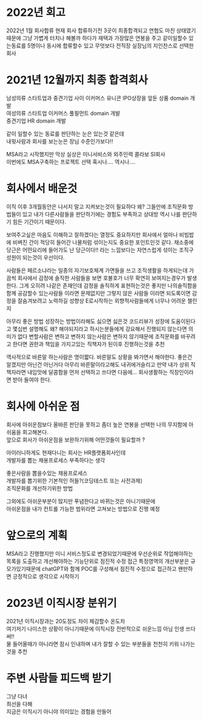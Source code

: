 # 2022년 회고
2022년 1월 회사합류 현재 회사 합류하기전 3곳이 최종합격되고 연협도 마친 상태였기때문에
그냥 가볍게 터치나 해볼까 하다가 재택과 가장많은 연봉을 주고 같이일할수 있는동료를 5명이나 동시에 합류할수 있고 무엇보다 전직장 실장님의 지인찬스로 선택한 회사


# 2021년 12월까지 최종 합격회사
남성의류 스타트업과 중견기업 사이 이커머스 유니콘 IPO상장을 앞둔 상품 domain 개발  
여성의류 스타트업 이커머스 풀필먼트 domain 개발  
중견기업 HR domain 개발  

같이 일할수 있는 동료를 판단하는 눈은 있는것 같은데  
내윗사람과 회사를 보는눈은 장님 수준인가보다!!  

MSA라고 시작했지만 막상 실상은 미니서비스와 외주인력 콜라보 SI회사  
이번에도 MSA구축하는 프로젝트 선택 혹시나.... 역시나....  

# 회사에서 배운것
이직 이후 3개월동안은 나서지 말고 지켜보는것이 필요하다
왜? 그들만에 조직문화 방법들이 있고 내가 다른사람들을 판단하기에는 경험도 부족하고
상대방 역시 나를 판단하기 힘든 기간이기 때문이다.

보여주고싶은 마음도 이해하고 잘하겠다는 열정도 중요하지만 회사에서 얼마나 비빔밥에 비벼진 간이 적당히 들어간 나물처럼 섞이는지도 중요한 포인트인것 같다.
채소중에 당근은 어떤요리에 들어가도 난 당근이다!! 라는 느낌보다는 자연스럽게 섞이는 조직구성원이 되는것이 우선이다.

사람들은 페르소냐라는 일종의 자기보호체계 가면들을 쓰고 조직생활을 하게되는데 가끔씩 회사에서 감정에 솔직한 사람들을 보면 호불호가 너무 확연히 보여지는경우가 발생한다.
그게 오히려 나같은 존재인데 감정을 솔직하게 표현하는것은 좋지만 나의솔직함을 함께 공감할수 있는사람들 이라면 문제없지만 그렇지 않은 사람들 이라면 되도록이면 감정을 잘숨겨보려고 노력하길 성향상 E로시작하는 외향적사람들에게 너무나 어려운 챌린지

아무리 좋은 방법 성장하는 방법이라해도 싫으면 싫은것 코드리뷰가 성장에 도움이된다고 몇십번 설명해도 왜? 해야되지라고 하시는분들에게 강요해서 진행되지 않는다면 의미가 없다 변할사람은 변하고 변하지 않는사람은 변하지 않기때문에 조직문화를 바꾸려고 한다면 권한과 책임을 가지고있는 직책자가 된이후 진행하는것을 추천

역사적으로 바른말 하는사람은 명이짧다. 바른말도 상황을 봐가면서 해야한다. 좋은건 알겠지만 아닌건 아닌거다 아무리 바른말이라고해도 내귀에거슬리고 만약 내가 상위 직책자라면 내입맛에 달콤함을 먼저 선택하고 쓰다면 다음에... 회사생활하는 직장인이라면 받아 들여야 한다.

# 회사에 아쉬운 점
회사에 아쉬운점보다 올바른 판단을 못하고 좀더 높은 연봉을 선택한 나의 무지함에 아쉬움을 회고해본다.  
앞으로 회사가 아쉬운점을 보완하기위해 어떤것들이 필요할까 ?  

아이러니하게도 현재다니는 회사는 HR플랫폼회사인데  
개발자를 뽑는 채용프로세스 부족하다는 생각  

좋은사람을 뽑을수있는 채용프로세스  
개발자를 뽑기위한 기본적인 허들?(코딩테스트 또는 사전과제)  
조직문화를 개선하기위한 방법  

그외에도 아쉬운부분이 많지만 푸념한다고 바뀌는것은 아니기때문에  
아쉬운점을 내가 컨트롤 가능한 범위라면 고쳐보는 방법으로 진행 예정  

# 앞으로의 계획
MSA라고 진행했지만 미니 서비스정도로 변경되었기때문에 우선순위로 작업해야하는 목록을 도출하고 개선해야하는 기능단위로 점진적 수정 접근 특정영역의 개선부분은 규모가있기때문에 chatGPT와 함께 POC를 구성해서 점진적 수정으로 접근하고 왠만하면 긍정적으로 생각으로 시작하기


# 2023년 이직시장 분위기
2021년 이직시장과는 20도정도 차이 체감할수 온도차  
여기저기 나이스한 상황이 아니기때문에 이직시장 전반적으로 쉬운느낌 아님 인생 쓰다 써!!  
물 들어올때가 아니라면 잠시 인내하며 내가 잘할 수 있는 부분들을 천천히 키워 나가는것을 추천

# 주변 사람들 피드백 받기
그냥 다녀  
최선을 다해  
지금은 이직시기 아니야 의미있는 경험을 만들어  
